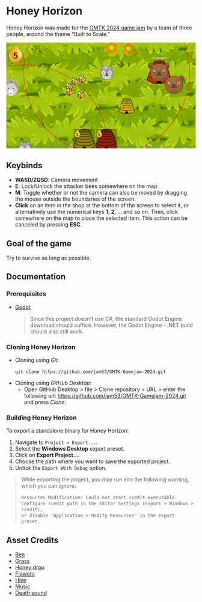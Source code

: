 # Honey Horizon
Honey Horizon was made for the [GMTK 2024 game jam](https://itch.io/jam/gmtk-2024) by a team of three people, around the theme “Built to Scale.”

![](./assets/sprites/HoneyHorizonGameplay.jpg)

## Keybinds
- **WASD/ZQSD**: Camera movement
- **E**: Lock/Unlock the attacker bees somewhere on the map
- **M**: Toggle whether or not the camera can also be moved by dragging the mouse outside the boundaries of the screen.
- **Click** on an item in the shop at the bottom of the screen to select it, or alternatively use the numerical keys **1**, **2**, ... and so on. Then, click somewhere on the map to place the selected item. This action can be canceled by pressing **ESC**.

## Goal of the game
Try to survive as long as possible.

## Documentation
### Prerequisites
- [Godot](https://godotengine.org/download/)
  > Since this project doesn't use C#, the standard Godot Engine download should suffice. However, the Godot Engine - .NET build should also still work.

### Cloning Honey Horizon
- Cloning using *Git*:
    ```
    git clone https://github.com/jam53/GMTK-Gamejam-2024.git
    ```
- Cloning using *GitHub Desktop*:
    - Open GitHub Desktop > file > Clone repository > URL > enter the following url: https://github.com/jam53/GMTK-Gamejam-2024.git and press *Clone*.

### Building Honey Horizon
To export a standalone binary for Honey Horizon:

1. Navigate to `Project > Export...`.
2. Select the **Windows Desktop** export preset.
3. Click on **Export Project...**.
4. Choose the path where you want to save the exported project.
5. Untick the `Export With Debug` option.

> While exporting the project, you may run into the following warning, which you can ignore:
> ```
> Resources Modification: Could not start rcedit executable. 
> Configure rcedit path in the Editor Settings (Export > Windows > rcedit),
> or disable 'Application > Modify Resources' in the export preset.
> ```

## Asset Credits
* [Bee](https://www.vecteezy.com/png/1203858-bee)
* [Grass](https://www.vecteezy.com/vector-art/8289688-seamless-texture-cartoon-grass-green-plants-pattern-for-wallpaper-vector-illustration-backdrop-organic-background-for-the-game-gui)
* [Honey drop](https://www.vecteezy.com/vector-art/14347164-honey-drop-icon-cartoon-vector-bee-nectar)
* [Flowers](https://delirioussteve.itch.io/flower-power-2d-imagesicons)
* [Hive](https://clipart-library.com/clipart/6Tp6Knqyc.htm)
* [Music](https://freemusicarchive.org/music/legacyAlli/legacyAlli-RF_Country_Landscape)
* [Death sound](https://freesound.org/s/692084/)

